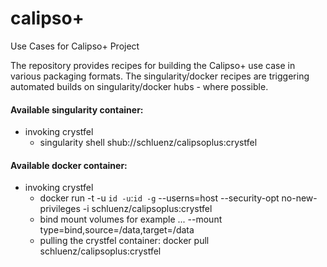 # calipso+
Use Cases for Calipso+ Project

The repository provides recipes for building the Calipso+ use case in various packaging formats.
The singularity/docker recipes are triggering automated builds on singularity/docker hubs - where possible.

#### Available singularity container:
* invoking crystfel
  * singularity shell shub://schluenz/calipsoplus:crystfel

#### Available docker container:
* invoking crystfel
  * docker run -t -u `id -u`:`id -g` --userns=host --security-opt no-new-privileges -i schluenz/calipsoplus:crystfel
  * bind mount volumes for example ... --mount type=bind,source=/data,target=/data
  * pulling the crystfel container: docker pull schluenz/calipsoplus:crystfel
  
